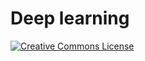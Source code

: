 # Deep learning

[![Creative Commons License](https://i.creativecommons.org/l/by/4.0/80x15.png)](http://creativecommons.org/licenses/by/4.0/)

